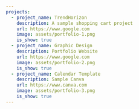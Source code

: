 ```yaml
---
projects:
  - project_name: TrendHorizon
    description: A sample shopping cart project
    url: https://www.google.com
    image: assets/portfolio-1.png
    is_show: true
  - project_name: Graphic Design
    description: Portfolio Website
    url: https://www.google.com
    image: assets/portfolio-2.png
    is_show: true
  - project_name: Calendar Template
    description: Sample Canva
    url: https://www.canva.com
    image: assets/portfolio-3.png
    is_show: true
---
```

